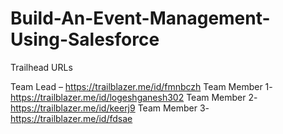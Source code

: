 # Build-An-Event-Management-Using-Salesforce

Trailhead URLs

Team Lead – https://trailblazer.me/id/fmnbczh
Team Member 1- https://trailblazer.me/id/logeshganesh302
Team Member 2- https://trailblazer.me/id/keerj9
Team Member 3- https://trailblazer.me/id/fdsae
